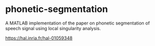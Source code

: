 # phonetic-segmentation
A MATLAB implementation of the paper on phonetic segmentation of speech signal using local singularity analysis.

https://hal.inria.fr/hal-01059348
